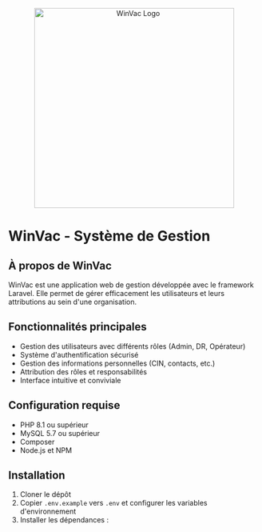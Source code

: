<p align="center"><img src="https://raw.githubusercontent.com/laravel/art/master/logo-lockup/5%20SVG/2%20CMYK/1%20Full%20Color/laravel-logolockup-cmyk-red.svg" width="400" alt="WinVac Logo"></p>

# WinVac - Système de Gestion

## À propos de WinVac

WinVac est une application web de gestion développée avec le framework Laravel. Elle permet de gérer efficacement les utilisateurs et leurs attributions au sein d'une organisation.

## Fonctionnalités principales

- Gestion des utilisateurs avec différents rôles (Admin, DR, Opérateur)
- Système d'authentification sécurisé
- Gestion des informations personnelles (CIN, contacts, etc.)
- Attribution des rôles et responsabilités
- Interface intuitive et conviviale

## Configuration requise

- PHP 8.1 ou supérieur
- MySQL 5.7 ou supérieur
- Composer
- Node.js et NPM

## Installation

1. Cloner le dépôt
2. Copier `.env.example` vers `.env` et configurer les variables d'environnement
3. Installer les dépendances :
